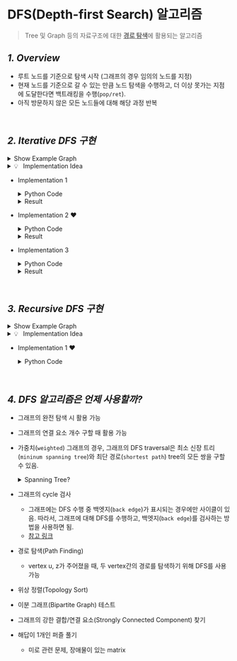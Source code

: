 
# DFS(Depth-first Search) 알고리즘

> Tree 및 Graph 등의 자료구조에 대한 <u><b>경로 탐색</b></u>에 활용되는 알고리즘

## ***1. Overview***
- 루트 노드를 기준으로 탐색 시작 (그래프의 경우 임의의 노드를 지정)
- 현재 노드를 기준으로 갈 수 있는 만큼 노드 탐색을 수행하고, 더 이상 못가는 지점에 도달한다면 백트래킹을 수행(`pop/ret`).
- 아직 방문하지 않은 모든 노드들에 대해 해당 과정 반복

</br>

## ***2. Iterative DFS 구현***
<details>
  <summary>Show Example Graph</summary>

  <p align="center">
    <img width="50%" src="../figure/graph_example_01.png"/>
  </p>
</details>

<details>
  <summary>💡&ensp; Implementation Idea</summary>

  > - 방문은 언제 수행?: 스택에서 pop한 노드가 방문되지 않았을 때
  > 
  > - 노드 출력은 언제?: 스택에서 pop한 노드가 방문되지 않았을 때
  > 
  > - 앞으로 방문해야 할 노드가 남은 경우에 대한 반복 처리 로직은 크게 2가지 부분으로 구성됨.
  > 
  >   - 먼저, stack에서 pop한 방문해야 할 노드가 방문하지 않은 노드인 경우?
  >     - 방문/출력 처리
  > 
  >     - 해당 노드와 연결된 노드 중 방문하지 않은 노드를 앞으로 방문해야 할 노드를 저장하는 스택에 push
  > 
  >   - 다음으로, stack에서 pop한 방문해야 할 노드가 방문한적이 있는 노드인 경우?
  > 
  >     - 다음 반복을 수행: stack에 저장된 방문해야 할 노드 하나를 pop하였기 때문에, backtracing을 하는 동작으로 이해하면 편함.


  - `stack` 생성 및 초기화
    - `stack`: 방문을 진행하고자하는 노드들을 저장할 스택 생성(뒤에서부터 방문).
    - 첫 번째로 방문을 수행할 노드를 스택에 삽입

  - 스택에 저장한 방문할 노드가 남아있는 동안 반복 수행
    - 스택의 최상단 노드를 `pop`하고, 해당 노드가 아직 방문하지 않은 노드라면 `방문처리`.
      - *"DFS의 노드 탐색 순서를 출력해야 하는 경우, pop된 요소를 `출력`하면 됨."*
    - 스택에서 `pop`된 노드(`current node`)를 기준으로, 인접해있는 모든 노드 중 아직 방문하지 않은 노드를 모두 스택에 `push`.
      - *"특정 노드에서 이동 가능한 노드가 2가지 이상이 있을 때, DFS의 방문 기준은 해당 부분에서 스택(`방문할 노드 시퀀스`)에 어떤 순서로 삽입하느냐에 따라 달라짐."*
</details>


- Implementation 1

  <details>
    <summary>Python Code</summary>

    ```py
    class Graph:
      def __init__(self, V, is_bidirect = True):
        self.V = V # 정점의 갯수, 정점은 1부터 시작
        self.adj = [ [] for _ in range(self.V + 1)]
        self.is_bidirect = is_bidirect
        self.visited = [False for _ in range(self.V + 1)]


      def addEdge(self, v, w):
        self.adj[v].append(w)
        if self.is_bidirect == True:
          self.adj[w].append(v) # bi-directional graph

      # 정점 s로부터 아직 방문하지 않은 모든 노드에 대한 방문 수행
      def dfs(self, s = 1):
        stack = [s] # 방문할 예정인 노드들
        
        while stack:
          s = stack.pop()

          """
          스택에서 pop된 노드가 아직 방문하지 않은 노드인 경우만 출력.
          스택에 동일한 정점이 2번 들어갈 수 있기 때문.
          """
          if (not self.visited[s]):
            print(s, end=" ")
            self.visited[s] = True

          """
          정점 s와 연결된 모든 정점에 대해 순차적으로
          해당 정점이 아직 방문하지 않은 정점이라면, 스택에 삽입함.
          """
          for node in self.adj[s][::-1]:
            if (not self.visited[node]):
              stack.append(node)
      
      
      g = Graph(8)
      g.addEdge(1, 2)
      g.addEdge(1, 3)
      g.addEdge(1, 8)
      g.addEdge(2, 7)
      g.addEdge(3, 4)
      g.addEdge(3, 5)
      g.addEdge(4, 5)
      g.addEdge(6, 7)
      g.addEdge(7, 8)

      g.dfs() # 1 -> 2 -> 7 -> 6 -> 8 -> 3 -> 4 -> 5

    ```

  </details>

  <details>
    <summary>Result</summary>

    ```
    stack: [1]
    pop: node 1 -> visit
    visited_seq: [1]
    push: node 8
    push: node 3
    push: node 2

    stack: [8, 3, 2]
    pop: node 2 -> visit
    visited_seq: [1, 2]
    push: node 7

    stack: [8, 3, 7]
    pop: node 7 -> visit
    visited_seq: [1, 2, 7]
    push: node 8
    push: node 6

    stack: [8, 3, 8, 6]
    pop: node 6 -> visit
    visited_seq: [1, 2, 7, 6]

    stack: [8, 3, 8]
    pop: node 8 -> visit
    visited_seq: [1, 2, 7, 6, 8]

    stack: [8, 3]
    pop: node 3 -> visit
    visited_seq: [1, 2, 7, 6, 8, 3]
    push: node 5
    push: node 4

    stack: [8, 5, 4]
    pop: node 4 -> visit
    visited_seq: [1, 2, 7, 6, 8, 3, 4]
    push: node 5

    stack: [8, 5, 5]
    pop: node 5 -> visit
    visited_seq: [1, 2, 7, 6, 8, 3, 4, 5]

    stack: [8, 5]
    visited_seq: [1, 2, 7, 6, 8, 3, 4, 5]

    stack: [8]
    visited_seq: [1, 2, 7, 6, 8, 3, 4, 5]
    ```
  </details>

- Implementation 2 :heart:

  <details>
    <summary>Python Code</summary>

    ```py
    class Graph:
      def __init__(self, V):
        self.V = V # 정점의 갯수, 정점은 1부터 시작
        self.adj = [ [] for _ in range(self.V + 1)]
        self.visited = [False for _ in range(self.V + 1)]

      def addEdge(self, v, w):
        self.adj[v].append(w)
        self.adj[w].append(v) # bi-directional graph

      # 정점 s로부터 아직 방문하지 않은 모든 노드에 대한 방문 수행
      def dfs(self, s = 1):
        stack = [s]
        #visited_seq = []

        while stack:
          #print('stack: {}'.format(stack))
          s = stack.pop()
          #print('current node: {}'.format(s))

          if self.visited[s] == False:
            self.visited[s] = True
            #visited_seq.append(s)
            #print('visit: node {}'.format(s))

            for node in self.adj[s][::-1]:
              if self.visited[node] == False:
                stack.append(node)
                #print('push: node {}'.format(s))

          #print('visited_seq: {}'.format(visited_seq))
          #print('')

    g = Graph(8)
    g.addEdge(1, 2)
    g.addEdge(1, 3)
    g.addEdge(1, 8)
    g.addEdge(2, 7)
    g.addEdge(3, 4)
    g.addEdge(3, 5)
    g.addEdge(4, 5)
    g.addEdge(6, 7)
    g.addEdge(7, 8)

    g.dfs() # 1 -> 2 -> 7 -> 6 -> 8 -> 3 -> 4 -> 5

    ```
  </details>

  <details>
    <summary>Result</summary>

    ```
    stack: [1]
    current node: 1
    visited: node 1
    push: node 1
    push: node 1
    push: node 1
    visited_seq: [1]

    stack: [8, 3, 2]
    current node: 2
    visited: node 2
    push: node 2
    visited_seq: [1, 2]

    stack: [8, 3, 7]
    current node: 7
    visited: node 7
    push: node 7
    push: node 7
    visited_seq: [1, 2, 7]

    stack: [8, 3, 8, 6]
    current node: 6
    visited: node 6
    visited_seq: [1, 2, 7, 6]

    stack: [8, 3, 8]
    current node: 8
    visited: node 8
    visited_seq: [1, 2, 7, 6, 8]

    stack: [8, 3]
    current node: 3
    visited: node 3
    push: node 3
    push: node 3
    visited_seq: [1, 2, 7, 6, 8, 3]

    stack: [8, 5, 4]
    current node: 4
    visited: node 4
    push: node 4
    visited_seq: [1, 2, 7, 6, 8, 3, 4]

    stack: [8, 5, 5]
    current node: 5
    visited: node 5
    visited_seq: [1, 2, 7, 6, 8, 3, 4, 5]

    stack: [8, 5]
    current node: 5
    visited_seq: [1, 2, 7, 6, 8, 3, 4, 5]

    stack: [8]
    current node: 8
    visited_seq: [1, 2, 7, 6, 8, 3, 4, 5]
    ```
  </details>


- Implementation 3

  <details>
    <summary>Python Code</summary>

    ```py
    class Graph:
      def __init__(self, V, is_bidirect = True):
        self.V = V # 정점의 갯수, 정점은 1부터 시작
        self.adj = [ [] for _ in range(self.V + 1)]
        self.is_bidirect = is_bidirect
        self.visited = [False for _ in range(self.V + 1)]


      def addEdge(self, v, w):
        self.adj[v].append(w)
        if self.is_bidirect == True:
          self.adj[w].append(v) # bi-directional graph

      # 정점 s로부터 아직 방문하지 않은 모든 노드에 대한 방문 수행
      def dfs(self, s = 1):
        stack = [s]
        visited_seq = []

        while stack:
          print('stack: {}'.format(stack))
          s = stack.pop()
          print('current node: {}'.format(s))


          if self.visited[s] == False:
            self.visited[s] = True
            visited_seq.append(s)
            print('visit: node {}'.format(s))

            stack.extend(self.adj[s][::-1])
            print('push: node {}'.format(self.adj[s]))


          print('visited_seq: {}'.format(visited_seq))
          print('')

    g = Graph(8)
    g.addEdge(1, 2)
    g.addEdge(1, 3)
    g.addEdge(1, 8)
    g.addEdge(2, 7)
    g.addEdge(3, 4)
    g.addEdge(3, 5)
    g.addEdge(4, 5)
    g.addEdge(6, 7)
    g.addEdge(7, 8)

    g.dfs() # 1 -> 2 -> 7 -> 6 -> 8 -> 3 -> 4 -> 5
    ```

  </details>

  <details>
    <summary>Result</summary>

    ```
    stack: [1]
    current node: 1
    visit: node 1
    push: node [2, 3, 8]
    visited_seq: [1]

    stack: [8, 3, 2]
    current node: 2
    visit: node 2
    push: node [1, 7]
    visited_seq: [1, 2]

    stack: [8, 3, 7, 1]
    current node: 1
    visited_seq: [1, 2]

    stack: [8, 3, 7]
    current node: 7
    visit: node 7
    push: node [2, 6, 8]
    visited_seq: [1, 2, 7]

    stack: [8, 3, 8, 6, 2]
    current node: 2
    visited_seq: [1, 2, 7]

    stack: [8, 3, 8, 6]
    current node: 6
    visit: node 6
    push: node [7]
    visited_seq: [1, 2, 7, 6]

    stack: [8, 3, 8, 7]
    current node: 7
    visited_seq: [1, 2, 7, 6]

    stack: [8, 3, 8]
    current node: 8
    visit: node 8
    push: node [1, 7]
    visited_seq: [1, 2, 7, 6, 8]

    stack: [8, 3, 7, 1]
    current node: 1
    visited_seq: [1, 2, 7, 6, 8]

    stack: [8, 3, 7]
    current node: 7
    visited_seq: [1, 2, 7, 6, 8]

    stack: [8, 3]
    current node: 3
    visit: node 3
    push: node [1, 4, 5]
    visited_seq: [1, 2, 7, 6, 8, 3]

    stack: [8, 5, 4, 1]
    current node: 1
    visited_seq: [1, 2, 7, 6, 8, 3]

    stack: [8, 5, 4]
    current node: 4
    visit: node 4
    push: node [3, 5]
    visited_seq: [1, 2, 7, 6, 8, 3, 4]

    stack: [8, 5, 5, 3]
    current node: 3
    visited_seq: [1, 2, 7, 6, 8, 3, 4]

    stack: [8, 5, 5]
    current node: 5
    visit: node 5
    push: node [3, 4]
    visited_seq: [1, 2, 7, 6, 8, 3, 4, 5]

    stack: [8, 5, 4, 3]
    current node: 3
    visited_seq: [1, 2, 7, 6, 8, 3, 4, 5]

    stack: [8, 5, 4]
    current node: 4
    visited_seq: [1, 2, 7, 6, 8, 3, 4, 5]

    stack: [8, 5]
    current node: 5
    visited_seq: [1, 2, 7, 6, 8, 3, 4, 5]

    stack: [8]
    current node: 8
    visited_seq: [1, 2, 7, 6, 8, 3, 4, 5]
    ```

  </details>

</br>

## ***3. Recursive DFS 구현***

<details>
  <summary>Show Example Graph</summary>

  <p align="center">
    <img width="50%" src="./figure/graph_example_01.png"/>
  </p>
</details>

<details>
  <summary>💡&ensp; Implementation Idea</summary>

  > - 탐색 시작 정점부터 시작하여 연결된 노드들이 아직 방문하지 않은 노드라면 DFS 탐색 수행

</details>

- Implementation 1 :heart:
  <details>
    <summary>Python Code</summary>

    ```py
    class Graph:
      def __init__(self, V):
        self.V = V
        self.adj = [[] for _ in range(self.V + 1)]
        self.visited = [False for _ in range(self.V + 1)]

      def addEdge(self, v, w):
        self.adj[v].append(w)
        self.adj[w].append(v)

      def dfs(self, s = 1):
        self.visited[s] = True
        print(s, end=' ')

        for node in self.adj[s]:
          if self.visited[node] == False:
            self.dfs(node)

      g = Graph(8)
      g.addEdge(1, 2)
      g.addEdge(1, 3)
      g.addEdge(1, 8)
      g.addEdge(2, 7)
      g.addEdge(3, 4)
      g.addEdge(3, 5)
      g.addEdge(4, 5)
      g.addEdge(6, 7)
      g.addEdge(7, 8)

      g.dfs() # 1 -> 2 -> 7 -> 6 -> 8 -> 3 -> 4 -> 5
    ```

  </details>

<br/>

## ***4. DFS 알고리즘은 언제 사용할까?***
- 그래프의 완전 탐색 시 활용 가능

- 그래프의 연결 요소 개수 구할 때 활용 가능

- 가중치(`weighted`) 그래프의 경우, 그래프의 DFS traversal은 최소 신장 트리(`mininum spanning tree`)와 최단 경로(`shortest path`) tree의 모든 쌍을 구할 수 있음.
  <details>
  <summary>Spanning Tree?</summary>

  - 신장 트리(Spanning Tree): 그래프의 최소 연결 부분 그래프(그래프에서 일부 간선을 선택하여 만든 그래프)
  
  - spanning tree의 조건?
    - 원본 그래프의 모든 노드를 포함
    - 모든 노드가 서로 연결되어있어야 함
    - 트리 속성을 만족(사이클이 없어야 함)
  
  -  최소 신장 트리(`Minimun Spanning Tree`)?: Spanning Tree 중에 간선의 가중치 합이 최소인 트리
      > 엣지의 가중치의 합이 최소인 신장 트리

  - 원본 그래프에서 MST(Minimum Spanning Tree)를 찾아내는 대표적 기법에는 `크루스칼 알고리즘(Kruskal's algorithm)`과 `Prim's algorithm`이 있음.
  </details>

- 그래프의 cycle 검사
  - 그래프에는 DFS 수행 중 백엣지(`back edge`)가 표시되는 경우에만 사이클이 있음. 따라서, 그래프에 대해 DFS를 수행하고, 백엣지(`back edge`)를 검사하는 방법을 사용하면 됨.
  - [참고 링크](http://people.csail.mit.edu/thies/6.046-web/recitation9.txt)

- 경로 탐색(Path Finding)
  - vertex u, z가 주어졌을 때, 두 vertex간의 경로를 탐색하기 위해 DFS를 사용 가능

- 위상 정렬(Topology Sort)

- 이분 그래프(Bipartite Graph) 테스트

- 그래프의 강한 결합/연결 요소(Strongly Connected Component) 찾기

- 해답이 1개인 퍼즐 풀기
  - 미로 관련 문제, 장애물이 있는 matrix
